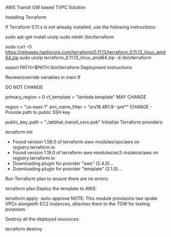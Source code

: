 AWS Transit GW based TVPC Solution

Installing Terraform

If Terraform 0.11.x is not already installed, use the following instructions:

sudo apt-get install unzip
sudo mkdir /bin/terraform

sudo curl -O https://releases.hashicorp.com/terraform/0.11.13/terraform_0.11.13_linux_amd64.zip
sudo unzip terraform_0.11.13_linux_amd64.zip -d /bin/terraform

export PATH=$PATH:/bin/terraform
Deployment Instructions

Review/override variables in main.tf

DO NOT CHANGE

primary_region = 0
cf_template = "lambda.template"
MAY CHANGE

region = "us-east-1"
ami_name_filter = "*srx*18.4R1.8--pm*"
CHANGE - Provide path to public SSH key

public_key_path = "./akbhat_transit_vsrx.pub"
Initialize Terraform providers:

terraform init
- Found version 1.58.0 of terraform-aws-modules/vpc/aws on registry.terraform.io
- Found version 1.19.0 of terraform-aws-modules/ec2-instance/aws on registry.terraform.io
- Downloading plugin for provider "aws" (2.4.0)...
- Downloading plugin for provider "template" (2.1.0)...

Run Terraform plan to ensure there are no errors:

terraform plan
Deploy the template to AWS:

terraform apply -auto-approve
NOTE: This module provisions two spoke VPCs alongwith EC2 instances, attaches them to the TGW for testing purposes

Destroy all the deployed resources:

terraform destroy
